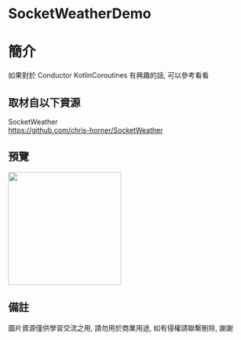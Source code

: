# SocketWeatherDemo

簡介
==================================
如果對於 Conductor KotlinCoroutines 有興趣的話, 可以參考看看                               

取材自以下資源
--------
SocketWeather           
https://github.com/chris-horner/SocketWeather                                                                                                                 
                                                                                                                
預覽
--------
<p align="left">
  <img src="https://i.imgur.com/gpBQRxi.png" width="230"/>
</p> 

備註
--------
圖片資源僅供學習交流之用, 請勿用於商業用途, 如有侵權請聯繫刪除, 謝謝   

